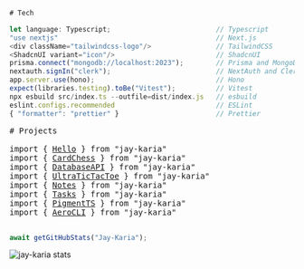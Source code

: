```typescript
# Tech

let language: Typescript;                          // Typescript
"use nextjs"                                       // Next.js
<div className="tailwindcss-logo"/>                // TailwindCSS
<ShadcnUI variant="icon"/>                         // ShadcnUI
prisma.connect("mongodb://localhost:2023");        // Prisma and MongoDB
nextauth.signIn("clerk");                          // NextAuth and Clerk
app.server.use(hono);                              // Hono
expect(libraries.testing).toBe("Vitest");          // Vitest
npx esbuild src/index.ts --outfile=dist/index.js   // esbuild
eslint.configs.recommended                         // ESLint
{ "formatter": "prettier" }                        // Prettier
```

<pre>
# Projects

import { <a href="https://github.com/Jay-Karia/Hello">Hello</a> } from "jay-karia"
import { <a href="https://github.com/Jay-Karia/card-chess">CardChess</a> } from "jay-karia"
import { <a href="https://github.com/Jay-Karia/database-api">DatabaseAPI</a> } from "jay-karia"
import { <a href="https://github.com/Jay-Karia/ultra-tic">UltraTicTacToe</a> } from "jay-karia"
import { <a href="https://github.com/Jay-Karia/notes">Notes</a> } from "jay-karia"
import { <a href="https://github.com/Jay-Karia/tasks">Tasks</a> } from "jay-karia"
import { <a href="https://github.com/Jay-Karia/pigment-ts">PigmentTS</a> } from "jay-karia"
import { <a href="https://github.com/Jay-Karia/aero-cli">AeroCLI</a> } from "jay-karia"

</pre>



```typescript
await getGitHubStats("Jay-Karia");
```
<img src="https://github-readme-stats-rust-omega-82.vercel.app/api?username=Jay-Karia&theme=aura&show=reviews" alt="jay-karia stats" />
